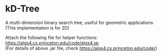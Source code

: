 # kD-Tree
A multi-dimension binary search tree, useful for geometric applications (This implementation is for 2D)

Attach the following file for helper functions: https://algs4.cs.princeton.edu/code/algs4.jar <br>
(For details of above .jar file, check https://algs4.cs.princeton.edu/code/)
